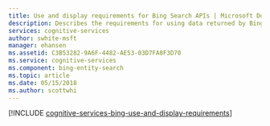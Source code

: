 ```yaml
---
title: Use and display requirements for Bing Search APIs | Microsoft Docs
description: Describes the requirements for using data returned by Bing Search APIs.
services: cognitive-services
author: swhite-msft
manager: ehansen
ms.assetid: C3B53282-9A6F-4482-AE53-03D7FA8F3D70
ms.service: cognitive-services
ms.component: bing-entity-search
ms.topic: article
ms.date: 05/15/2018
ms.author: scottwhi
---
```


[!INCLUDE [cognitive-services-bing-use-and-display-requirements](../../../includes/cognitive-services-bing-use-and-display-requirements.md)]